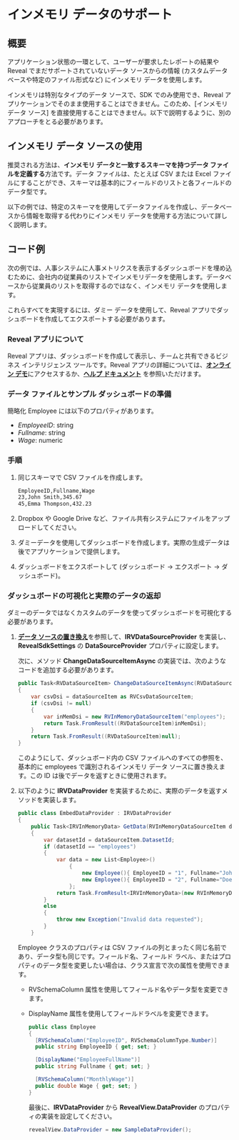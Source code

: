 # インメモリ データのサポート

## 概要

アプリケーション状態の一環として、ユーザーが要求したレポートの結果や Reveal でまだサポートされていないデータ ソースからの情報 (カスタムデータベースや特定のファイル形式など) にインメモリ データを使用します。

インメモリは特別なタイプのデータ ソースで、SDK でのみ使用でき、Reveal アプリケーションでそのまま使用することはできません。このため、[インメモリ データ ソース] を直接使用することはできません。以下で説明するように、別のアプローチをとる必要があります。

## インメモリ データ ソースの使用

推奨される方法は、**インメモリ データと一致するスキーマを持つデータ ファイルを定義する**方法です。データ ファイルは、たとえば CSV または Excel ファイルにすることができ、スキーマは基本的にフィールドのリストと各フィールドのデータ型です。

以下の例では、特定のスキーマを使用してデータファイルを作成し、データベースから情報を取得する代わりにインメモリ データを使用する方法について詳しく説明します。

## コード例

次の例では、人事システムに人事メトリクスを表示するダッシュボードを埋め込むために、会社内の従業員のリストでインメモリデータを使用します。データベースから従業員のリストを取得するのではなく、インメモリ データを使用します。

これらすべてを実現するには、ダミー データを使用して、Reveal アプリでダッシュボードを作成してエクスポートする必要があります。

### Reveal アプリについて
Reveal アプリは、ダッシュボードを作成して表示し、チームと共有できるビジネス インテリジェンス ツールです。Reveal アプリの詳細については、[**オンライン デモ**](https://app.revealbi.io/)にアクセスするか、[**ヘルプ ドキュメント**](https://help.revealbi.io/jp/welcome.html) を参照いただけます。

### データ ファイルとサンプル ダッシュボードの準備

簡略化 Employee には以下のプロパティがあります。

  - *EmployeeID*: string
  - *Fullname*: string
  - *Wage*: numeric

### 手順

1.  同じスキーマで CSV ファイルを作成します。

    ``` xml
    EmployeeID,Fullname,Wage
    23,John Smith,345.67
    45,Emma Thompson,432.23
    ```

2.  Dropbox や Google Drive など、ファイル共有システムにファイルをアップロードしてください。

3.  ダミーデータを使用してダッシュボードを作成します。実際の生成データは後でアプリケーションで提供します。

4.  ダッシュボードをエクスポートして (ダッシュボード -> エクスポート -> ダッシュボード)。

### ダッシュボードの可視化と実際のデータの返却

ダミーのデータではなくカスタムのデータを使ってダッシュボードを可視化する必要があります。

1.  [**データ ソースの置き換え**](replacing-data-sources/replacing-data-sources-mssql.md)を参照して、__IRVDataSourceProvider__ を実装し、__RevealSdkSettings__ の __DataSourceProvider__ プロパティに設定します。

    次に、メソッド __ChangeDataSourceItemAsync__ の実装では、次のようなコードを追加する必要があります。

    ``` csharp
    public Task<RVDataSourceItem> ChangeDataSourceItemAsync(RVDataSourceItem dataSourceItem)
    {
        var csvDsi = dataSourceItem as RVCsvDataSourceItem;
        if (csvDsi != null)
        {
            var inMemDsi = new RVInMemoryDataSourceItem("employees");
            return Task.FromResult((RVDataSourceItem)inMemDsi);
        }
        return Task.FromResult((RVDataSourceItem)null);
    }
    ```

    このようにして、ダッシュボード内の CSV ファイルへのすべての参照を、基本的に employees で識別されるインメモリ データ ソースに置き換えます。この ID は後でデータを返すときに使用されます。

2.  以下のように __IRVDataProvider__ を実装するために、実際のデータを返すメソッドを実装します。

    ``` csharp
    public class EmbedDataProvider : IRVDataProvider
    {
        public Task<IRVInMemoryData> GetData(RVInMemoryDataSourceItem dataSourceItem)
        {
            var datasetId = dataSourceItem.DatasetId;
            if (datasetId == "employees")
            {
                var data = new List<Employee>()
                    {
                        new Employee(){ EmployeeID = "1", Fullname="John Doe", Wage = 80325.61 },
                        new Employee(){ EmployeeID = "2", Fullname="Doe John", Wage = 10325.61 },
                    };
                return Task.FromResult<IRVInMemoryData>(new RVInMemoryData<Employee>(data));
            }
            else
            {
                throw new Exception("Invalid data requested");
            }
        }
    ```

    Employee クラスのプロパティは CSV ファイルの列とまったく同じ名前であり、データ型も同じです。フィールド名、フィールド ラベル、またはプロパティのデータ型を変更したい場合は、クラス宣言で次の属性を使用できます。

      - RVSchemaColumn 属性を使用してフィールド名やデータ型を変更できます。
      - DisplayName 属性を使用してフィールドラベルを変更できます。

        ``` csharp
        public class Employee
        {
          [RVSchemaColumn("EmployeeID", RVSchemaColumnType.Number)]
          public string EmployeeID { get; set; }

          [DisplayName("EmployeeFullName")]
          public string Fullname { get; set; }

          [RVSchemaColumn("MonthlyWage")]
          public double Wage { get; set; }
        }
        ```

        最後に、__IRVDataProvider__ から __RevealView.DataProvider__ のプロパティの実装を設定してください。
      

        ``` csharp
        revealView.DataProvider = new SampleDataProvider();
        ```
